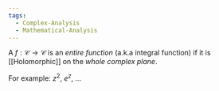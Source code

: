 ```yaml
---
tags:
  - Complex-Analysis
  - Mathematical-Analysis
---
```


A $f: \mathcal{C} \to \mathcal{C}$ is an _entire function_ (a.k.a integral function) if it is [[Holomorphic]] on the _whole complex plane_. 

For example: $z^2$, $e^z$, ...